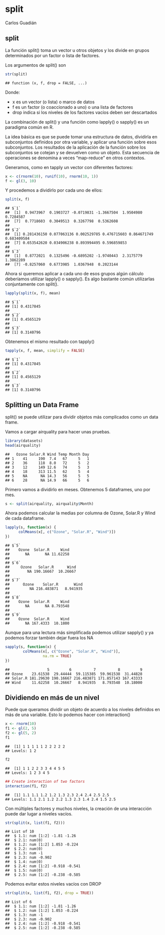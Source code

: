 split
================
Carlos Guadián

## split

La función split() toma un vector u otros objetos y los divide en grupos
determinados por un factor o lista de factores.

Los argumentos de split() son

``` r
str(split)
```

    ## function (x, f, drop = FALSE, ...)

Donde:

-   x es un vector (o lista) o marco de datos
-   f es un factor (o coaccionado a uno) o una lista de factores
-   drop indica si los niveles de los factores vacíos deben ser
    descartados

La combinación de split() y una función como lapply() o sapply() es un
paradigma común en R.

La idea básica es que se puede tomar una estructura de datos, dividirla
en subconjuntos definidos por otra variable, y aplicar una función sobre
esos subconjuntos. Los resultados de la aplicación de la función sobre
los subconjuntos se cotejan y se devuelven como un objeto. Esta
secuencia de operaciones se denomina a veces “map-reduce” en otros
contextos.

Generamos, como en tapply un vector con diferentes factores:

``` r
x <- c(rnorm(10), runif(10), rnorm(10, 1))
f <- gl(3, 10)
```

Y procedemos a dividirlo por cada uno de ellos:

``` r
split(x, f)
```

    ## $`1`
    ##  [1]  0.9473967  0.1903727 -0.0719831 -1.3667504  1.9504980  0.7284587
    ##  [7]  0.7718603  0.3049513  0.3267798  0.5362608
    ## 
    ## $`2`
    ##  [1] 0.281436150 0.077063136 0.002529785 0.476715603 0.864671749 0.683409584
    ##  [7] 0.653542620 0.034906238 0.893994495 0.596859853
    ## 
    ## $`3`
    ##  [1]  0.8772021  0.1325496 -0.6895202 -1.9740443  2.3175779  1.3862289
    ##  [7] -0.8257060  0.6773985  1.0367948  0.2023144

Ahora si queremos aplicar a cada uno de esos grupos algún cálculo
deberíamos utilizar lapply() o sapply(). Es algo bastante común
utilizarlas conjuntamente con split().

``` r
lapply(split(x, f), mean)
```

    ## $`1`
    ## [1] 0.4317845
    ## 
    ## $`2`
    ## [1] 0.4565129
    ## 
    ## $`3`
    ## [1] 0.3140796

Obtenemos el mismo resultado con tapply()

``` r
tapply(x, f, mean, simplify = FALSE)
```

    ## $`1`
    ## [1] 0.4317845
    ## 
    ## $`2`
    ## [1] 0.4565129
    ## 
    ## $`3`
    ## [1] 0.3140796

## Splitting un Data Frame

split() se puede utilizar para dividir objetos más complicados como un
data frame.

Vamos a cargar airquality para hacer unas pruebas.

``` r
library(datasets)
head(airquality)
```

    ##   Ozone Solar.R Wind Temp Month Day
    ## 1    41     190  7.4   67     5   1
    ## 2    36     118  8.0   72     5   2
    ## 3    12     149 12.6   74     5   3
    ## 4    18     313 11.5   62     5   4
    ## 5    NA      NA 14.3   56     5   5
    ## 6    28      NA 14.9   66     5   6

Primero vamos a dividirlo en meses. Obtenemos 5 dataframes, uno por mes.

``` r
s <- split(airquality, airquality$Month)
```

Ahora podemos calcular la medias por columna de Ozone, Solar.R y Wind de
cada dataframe.

``` r
lapply(s, function(x) {
      colMeans(x[, c("Ozone", "Solar.R", "Wind")])
}) 
```

    ## $`5`
    ##    Ozone  Solar.R     Wind 
    ##       NA       NA 11.62258 
    ## 
    ## $`6`
    ##     Ozone   Solar.R      Wind 
    ##        NA 190.16667  10.26667 
    ## 
    ## $`7`
    ##      Ozone    Solar.R       Wind 
    ##         NA 216.483871   8.941935 
    ## 
    ## $`8`
    ##    Ozone  Solar.R     Wind 
    ##       NA       NA 8.793548 
    ## 
    ## $`9`
    ##    Ozone  Solar.R     Wind 
    ##       NA 167.4333  10.1800

Aunque para una lectura más simplificada podemos utilizar sapply() y ya
podemos forzar también dejar fuera los NA

``` r
sapply(s, function(x) {
        colMeans(x[, c("Ozone", "Solar.R", "Wind")], 
                 na.rm = TRUE)
})
```

    ##                 5         6          7          8         9
    ## Ozone    23.61538  29.44444  59.115385  59.961538  31.44828
    ## Solar.R 181.29630 190.16667 216.483871 171.857143 167.43333
    ## Wind     11.62258  10.26667   8.941935   8.793548  10.18000

## Dividiendo en más de un nivel

Puede que queramos dividir un objeto de acuerdo a los niveles definidos
en más de una variable. Esto lo podemos hacer con interaction()

``` r
x <- rnorm(10)
f1 <- gl(2, 5)
f2 <- gl(5, 2)
f1
```

    ##  [1] 1 1 1 1 1 2 2 2 2 2
    ## Levels: 1 2

``` r
f2
```

    ##  [1] 1 1 2 2 3 3 4 4 5 5
    ## Levels: 1 2 3 4 5

``` r
## Create interaction of two factors
interaction(f1, f2)
```

    ##  [1] 1.1 1.1 1.2 1.2 1.3 2.3 2.4 2.4 2.5 2.5
    ## Levels: 1.1 2.1 1.2 2.2 1.3 2.3 1.4 2.4 1.5 2.5

Con múltiples factores y muchos niveles, la creación de una interacción
puede dar lugar a niveles vacíos.

``` r
str(split(x, list(f1, f2)))
```

    ## List of 10
    ##  $ 1.1: num [1:2] -1.81 -1.26
    ##  $ 2.1: num(0) 
    ##  $ 1.2: num [1:2] 1.053 -0.224
    ##  $ 2.2: num(0) 
    ##  $ 1.3: num -1
    ##  $ 2.3: num -0.902
    ##  $ 1.4: num(0) 
    ##  $ 2.4: num [1:2] -0.918 -0.541
    ##  $ 1.5: num(0) 
    ##  $ 2.5: num [1:2] -0.238 -0.585

Podemos evitar estos niveles vacíos con DROP

``` r
str(split(x, list(f1, f2), drop = TRUE))
```

    ## List of 6
    ##  $ 1.1: num [1:2] -1.81 -1.26
    ##  $ 1.2: num [1:2] 1.053 -0.224
    ##  $ 1.3: num -1
    ##  $ 2.3: num -0.902
    ##  $ 2.4: num [1:2] -0.918 -0.541
    ##  $ 2.5: num [1:2] -0.238 -0.585
